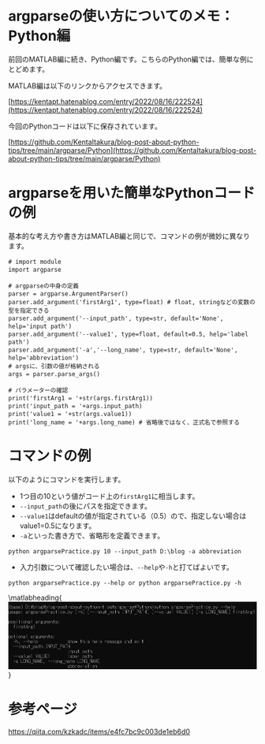 # argparseの使い方についてのメモ：Python編

前回のMATLAB編に続き、Python編です。こちらのPython編では、簡単な例にとどめます。

MATLAB編は以下のリンクからアクセスできます。

[https://kentapt.hatenablog.com/entry/2022/08/16/222524](https://kentapt.hatenablog.com/entry/2022/08/16/222524)

今回のPythonコードは以下に保存されています。

[https://github.com/KentaItakura/blog-post-about-python-tips/tree/main/argparse/Python](https://github.com/KentaItakura/blog-post-about-python-tips/tree/main/argparse/Python)

# argparseを用いた簡単なPythonコードの例

基本的な考え方や書き方はMATLAB編と同じで、コマンドの例が微妙に異なります。

```matlab:Code
# import module
import argparse

# argparseの中身の定義
parser = argparse.ArgumentParser()
parser.add_argument('firstArg1', type=float) # float, stringなどの変数の型を指定できる
parser.add_argument('--input_path', type=str, default='None', help='input path')
parser.add_argument('--value1', type=float, default=0.5, help='label path')
parser.add_argument('-a','--long_name', type=str, default='None', help='abbreviation')
# argsに、引数の値が格納される
args = parser.parse_args()

# パラメーターの確認
print('firstArg1 = '+str(args.firstArg1))
print('input_path = '+args.input_path)
print('value1 = '+str(args.value1))
print('long_name = '+args.long_name) # 省略後ではなく、正式名で参照する
```

# コマンドの例

以下のようにコマンドを実行します。

   -  1つ目の10という値がコード上の`firstArg1`に相当します。 
   -  `--input_path`の後にパスを指定できます。 
   -  `--value1`はdefaultの値が指定されている（0.5）ので、指定しない場合はvalue1=0.5になります。 
   -  `-a`といった書き方で、省略形を定義できます。 

```matlab:Code
python argparsePractice.py 10 --input_path D:\blog -a abbreviation
```

   -  入力引数について確認したい場合は、`--help`や`-h`と打てばよいです。 

```matlab:Code
python argparsePractice.py --help or python argparsePractice.py -h
```

\matlabheading{![image_0.png](README_images/image_0.png)}
# 参考ページ

https://qiita.com/kzkadc/items/e4fc7bc9c003de1eb6d0
